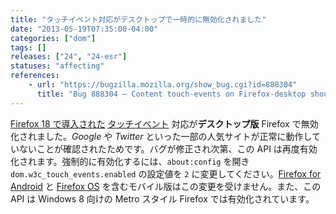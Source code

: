 ```yaml
---
title: "タッチイベント対応がデスクトップで一時的に無効化されました"
date: "2013-05-19T07:35:00-04:00"
categories: ["dom"]
tags: []
releases: ["24", "24-esr"]
statuses: "affecting"
references:
    - url: "https://bugzilla.mozilla.org/show_bug.cgi?id=888304"
      title: "Bug 888304 – Content touch-events on Firefox-desktop should be disabled until we can support them properly"
---
```

[Firefox 18 で導入された](https://www.fxsitecompat.dev/ja/docs/2012/moztouch-events-were-removed-in-favour-of-the-standard-touch-events/) [タッチイベント](https://developer.mozilla.org/docs/Web/Guide/API/DOM/Events/Touch_events) 対応が**デスクトップ版** Firefox で無効化されました。*Google* や *Twitter* といった一部の人気サイトが正常に動作していないことが確認されたためです。バグが修正され次第、この API は再度有効化されます。強制的に有効化するには、`about:config` を開き `dom.w3c_touch_events.enabled` の設定値を `2` に変更してください。[Firefox for Android](https://developer.mozilla.org/docs/Mozilla/Firefox_for_Android) と [Firefox OS](https://developer.mozilla.org/docs/Mozilla/Firefox_OS) を含むモバイル版はこの変更を受けません。また、この API は Windows 8 向けの Metro スタイル Firefox では有効化されています。
